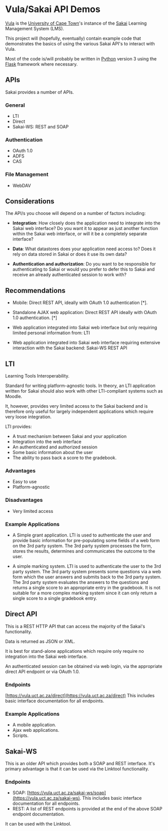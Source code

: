 # Vula/Sakai API Demos

[Vula](https://vula.uct.ac.za) is the [University of Cape
Town](http://www.uct.ac.za)'s instance of the
[Sakai](https://www.sakaiproject.org) Learning Management System (LMS).

This project will (hopefully, eventually) contain example code that
demonstrates the basics of using the various Sakai API's to interact
with Vula.

Most of the code is/will probably be written in
[Python](https://www.python.org) version 3 using the
[Flask](http://flask.pocoo.org/) framework where necessary.

## APIs

Sakai provides a number of APIs.

### General

* LTI
* Direct
* Sakai-WS: REST and SOAP

### Authentication

* OAuth 1.0
* ADFS
* CAS

### File Management

* WebDAV

## Considerations

The API/s you choose will depend on a number of factors including:

* **Integration**: How closely does the application need to integrate into
  the Sakai web interface? Do you want it to appear as just 
  another function within the Sakai web interface, or will it be a 
  completely separate interface? 
  
* **Data**: What datastores does your application need access to? Does it
  rely on data stored in Sakai or does it use its own data? 

* **Authentication and authorization**: Do you want to be responsible for
  authenticating to Sakai or would you prefer to defer this to Sakai
  and receive an already authenticated session to work with? 

## Recommendations

* Mobile: Direct REST API, ideally with OAuth 1.0 authentication [*]. 

* Standalone AJAX web application: Direct REST API ideally with OAuth
  1.0 authentication. [*] 

* Web application integrated into Sakai web interface but only requiring
  limited personal information from: LTI

* Web application integrated into Sakai web interface requiring
  extensive interaction with the Sakai backend: Sakai-WS REST API


## LTI

Learning Tools Interoperability.

Standard for writing platform-agnostic tools. In theory, an LTI
application written for Sakai should also work with other LTI-compliant
systems such as Moodle.

It, however, provides very limited access to the Sakai backend and
is therefore only useful for largely independent applications which 
require very loose integration.

LTI provides: 
* A trust mechanism between Sakai and your application
* Integration into the web interface
* An authenticated and authorized session
* Some basic information about the user
* The ability to pass back a score to the gradebook. 

### Advantages
* Easy to use 
* Platform-agnostic

### Disadvantages
* Very limited access 

### Example Applications

* A Simple grant application. LTI is used to authenticate the user and
  provide basic information for pre-populating some fields of a web form
  on the 3rd party system. The 3rd party system processes the form,
  stores the results, determines and communicates the outcome to the
  user.

* A simple marking system. LTI is used to authenticate the user to the
  3rd party system. The 3rd party system presents some questions via a
  web form which the user answers and submits back to the 3rd party
  system. The 3rd party system evaluates the answers to the questions
  and returns a single score to an appropriate entry in the gradebook.
  It is not suitable for a more complex marking system since it can only
  return a single score to a single gradebook entry.

## Direct API

This is a REST HTTP API that can access the majority of the Sakai's 
functionality. 

Data is returned as JSON or XML.

It is best for stand-alone applications which require only require no 
integration into the Sakai web interface.

An authenticated session can be obtained via web login, via the
appropriate direct API endpoint or via  OAuth 1.0.

### Endpoints
[https://vula.uct.ac.za/direct](https://vula.uct.ac.za/direct) This 
includes basic interface documentation for all endpoints. 


### Example Applications

* A mobile application. 
* Ajax web applications. 
* Scripts. 

## Sakai-WS

This is an older API which provides both a SOAP and REST interface.
It's primary advantage is that it can be used via the Linktool 
functionality. 

### Endpoints
* SOAP: [https://vula.uct.ac.za/sakai-ws/soap](https://vula.uct.ac.za/sakai-ws). This includes basic interface documentation for all endpoints.
* REST: A list of REST endpoints is provided at the end of the above
  SOAP endpoint documentation. 



It can be used with the Linktool.







